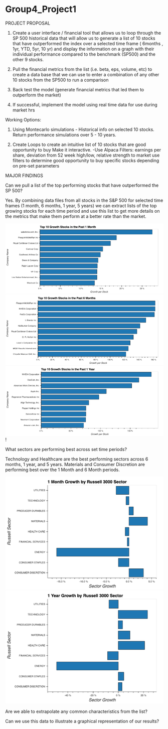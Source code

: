 # Group4_Project1


PROJECT PROPOSAL

1. Create a user interface / financial tool that allows us to loop through the SP 500 historical data that will allow us to generate a list of 10 stocks that have outperformed the index over a selected time frame ( 6months , 1yr, YTD, 5yr, 10 yr) and display the information on a graph with their individual performance compared to the benchmark (SP500) and the other 9 stocks. 

2. Pull the financial metrics from the list (i.e. beta, eps, volume, etc)  to create a data base that we can use to enter a combination of any other 10 stocks from the SP500 to run a comparison

3.  Back test the model (generate financial metrics that led them to outperform the market)

4. If successful, implement the model using real time data for use during market hrs

Working Options:

1. Using Montecarlo simulations - Historical info on selected 10 stocks. Return performance simulations over 5 - 10 years.

2. Create Loops to create an intuitive list of 10 stocks that are good opportunity to buy
    Make it interactive. 
    -Use Alpaca 
    Filters: earnings per share, deviation from 52 week high/low, relative strength to market
        use filters to determine good opportunity to buy specific stocks depending on pre-set parameters
        


MAJOR FINDINGS

Can we pull a list of the top performing stocks that have outperformed the SP 500?

Yes. By combining data files from all stocks in the S&P 500 for selected time frames (1 month, 6 months, 1 year, 5 years) we can extract lists of the top growing stocks for each time period and use this list to get more details on the metrics that make them perform at a better rate than the market.


![Top Growing Stocks in the Past 1 Month](https://github.com/laguilar359/Group4_Project1/blob/master/Images/1Month_TopStocks.png)
![Top Growing Stocks in the Past 6 Months](https://github.com/laguilar359/Group4_Project1/blob/master/Images/6Month_TopStocks.png)
![Top Growing Stocks in the Past 1 Year](https://github.com/laguilar359/Group4_Project1/blob/master/Images/1Year_TopStocks.png)
!



What sectors are performing best across set time periods?

Technology and Healthcare are the best performing sectors across 6 months, 1 year, and 5 years. Materials and Consumer Discretion are performing best over the 1 Month and 6 Month periods.



![Market Performance by Russell 3000 Sector over the Past 1 Month](https://github.com/laguilar359/Group4_Project1/blob/master/Images/001Month_Sectors.png)
![Market Performance by Russell 3000 Sector over the Past 1 Year](https://github.com/laguilar359/Group4_Project1/blob/master/Images/01Year_Sectors.png)




Are we able to extrapolate any common characteristics from the list?











Can we use this data to illustrate a graphical representation of our results?







